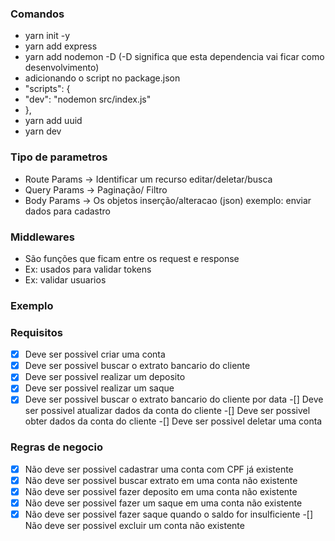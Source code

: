 ### Comandos
- yarn init -y
- yarn add express
- yarn add nodemon -D (-D significa que esta dependencia vai ficar como desenvolvimento)
- adicionando o script no package.json
- "scripts": {
-  "dev": "nodemon src/index.js"
- },
- yarn add uuid
- yarn dev

### Tipo de parametros

- Route Params -> Identificar um recurso editar/deletar/busca
- Query Params -> Paginação/ Filtro
- Body Params -> Os objetos inserção/alteracao (json) exemplo: enviar dados para cadastro

### Middlewares

- São funções que ficam entre os request e response
- Ex: usados para validar tokens
- Ex: validar usuarios

### Exemplo
### Requisitos

-[x] Deve ser possivel criar uma conta
-[x] Deve ser possivel buscar o extrato bancario do cliente
-[x] Deve ser possivel realizar um deposito
-[x] Deve ser possivel realizar um saque
-[x] Deve ser possivel buscar o extrato bancario do cliente por data
-[] Deve ser possivel atualizar dados da conta do cliente
-[] Deve ser possivel obter dados da conta do cliente
-[] Deve ser possivel deletar uma conta

### Regras de negocio

-[x] Não deve ser possivel cadastrar uma conta com CPF já existente
-[x] Não deve ser possivel buscar extrato em uma conta não existente
-[x] Não deve ser possivel fazer deposito em uma conta não existente
-[x] Não deve ser possivel fazer um saque em uma conta não existente
-[x] Não deve ser possivel fazer saque quando o saldo for insulficiente
-[] Não deve ser possivel excluir um conta não existente
